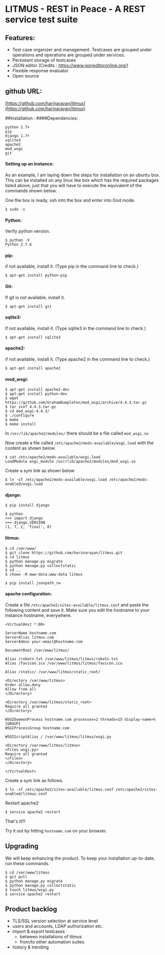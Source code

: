 # LITMUS - REST in Peace - A REST service test suite

## Features:
* Test case organizer and management. Testcases are grouped under operations and operations are grouped under services.
* Persistant storage of testcases
* JSON editor (Credits : https://www.jsoneditoronline.org/)
* Flexible response evaluator
* Open source

## github URL:
[https://github.com/harinarayan/litmus](https://github.com/harinarayan/litmus)

##Installation :
####Dependencies:

    python 2.7+
    pip
    django 1.7+
    sqlite3
    apache2
    mod_wsgi
    git

#### Setting up an instance:

As an example, I am laying down the steps for installation on an ubuntu box. This can be installed on any linux like box which has the required packages listed above, just that you will have to execute the equivalent of the commands shown below.


One the box is ready, ssh into the box and enter into God mode.

```
$ sudo -s
```

#### Python:

Verify python version.

```
$ python -V
Python 2.7.6
```

#### pip:

if not available, install it. (Type pip in the command line to check.)
```
$ apt-get install python-pip
```

#### Git:

If git is not available, install it.

```
$ apt-get install git
```

#### sqlite3:

If not available, install it. (Type sqlite3 in the command line to check.)
```
$ apt-get install sqlite3
```

#### apache2:

if not available, install it. (Type apache2 in the command line to check.)
```
$ apt-get install apache2
```

#### mod_wsgi:
```
$ apt-get install apache2-dev
$ apt-get install python-dev
$ wget https://github.com/GrahamDumpleton/mod_wsgi/archive/4.4.3.tar.gz
$ tar zxvf 4.4.3.tar.gz
$ cd mod_wsgi-4.4.3/
$ ./configure
$ make
$ make install
```
In  `/usr/lib/apache2/modules/` there should be a file called `mod_wsgi.so`


Now create a file called `/etc/apache2/mods-available/wsgi.load` with the content as shown below.

```
$ cat /etc/apache2/mods-available/wsgi.load
LoadModule wsgi_module /usr/lib/apache2/modules/mod_wsgi.so
```
Create a sym link as shown below
```
$ ln -sf /etc/apache2/mods-available/wsgi.load /etc/apache2/mods-enabled/wsgi.load
```

#### django:

```
$ pip install django

$ python
>>> import django
>>> django.VERSION
(1, 7, 2, 'final', 0)
```

#### litmus:
```
$ cd /var/www/
$ git clone https://github.com/harinarayan/litmus.git
$ cd litmus
$ python manage.py migrate
$ python manage.py collectstatic
$ cd ..
$ chown -R www-data:www-data litmus

$ pip install jsonpath_rw
```

#### apache configuration:

Create a file `/etc/apache2/sites-available/litmus.conf` and paste the following content and save it. Make sure you edit the hostname to your instance hostname, everywhere.
```
<VirtualHost *:80>

ServerName hostname.com
ServerAlias litmus.com
ServerAdmin your-email@hostname.com

DocumentRoot /var/www/litmus/

Alias /robots.txt /var/www/litmus/litmus/robots.txt
Alias /favicon.ico /var/www/litmus/litmus/favicon.ico

Alias /static/ /var/www/litmus/static_root/

<Directory /var/www/litmus>
Order allow,deny
Allow from all
</Directory>

<Directory /var/www/litmus/static_root>
Require all granted
</Directory>

WSGIDaemonProcess hostname.com processes=2 threads=15 display-name=%{GROUP}
WSGIProcessGroup hostname.com

WSGIScriptAlias / /var/www/litmus/litmus/wsgi.py

<Directory /var/www/litmus/litmus>
<Files wsgi.py>
Require all granted
</Files>
</Directory>

</VirtualHost>
```

Create a sym link as follows.
```
$ ln -sf /etc/apache2/sites-available/litmus.conf /etc/apache2/sites-enabled/litmus.conf
```
Restart apache2
```
$ service apache2 restart
```
 
That's it!!!

Try it out by hitting `hostname.com` on your browser.

 
## Upgrading

We will keep enhancing the product. To keep your installation up-to-date, run these commands.
```
$ cd /var/www/litmus
$ git pull
$ python manage.py migrate
$ python manage.py collectstatic
$ touch litmus/wsgi.py
$ service apache2 restart
```

## Product backlog
* TLS/SSL version selection at service level
* users and accounts, LDAP authorization etc.
* import & export testcases 
  * between installations of litmus
  * from/to other automation suites
* history & trending
